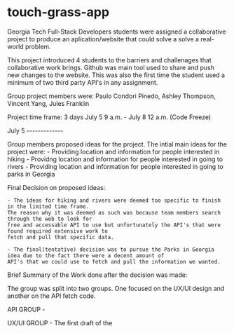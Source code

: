 # touch-grass-app
Georgia Tech Full-Stack Developers students were assigned a collaborative project to produce an aplication/website 
that could solve a solve a real-world problem.

This project introduced 4 students to the barriers and challenages that collaborative work brings. Github was main tool 
used to share and push new changes to the website. This was also the first time the student used a minimum of two third party API's
in any assignment. 
     

Group project members were: Paulo Condori Pinedo, Ashley Thompson, Vincent Yang, Jules Franklin

Project time frame: 3 days July 5 9 a.m. - July 8 12 a.m. (Code Freeze)

July 5 -------------

Group members proposed ideas for the project. The intial main ideas for the project were:
    - Providing location and information for people interested in hiking
    - Providng location and information for people interested in going to rivers
    - Providing location and information for people interested in going to parks in Georgia

Final Decision on proposed ideas:

    - The ideas for hiking and rivers were deemed too specific to finish in the limited time frame.
    The reason why it was deemed as such was because team members search through the web to look for 
    free and accessable API to use but unfortunately the API's that were found required extensive work to 
    fetch and pull that specific data.

    - The final(tentative) decision was to pursue the Parks in Georgia idea due to the fact there were a decent amount of 
    API's that we could use to fetch and pull the information we wanted. 

Brief Summary of the Work done after the decision was made:

The group was split into two groups. One focused on the UX/UI design and another on the API fetch code. 

API GROUP -


UX/UI GROUP -
The first draft of the 

